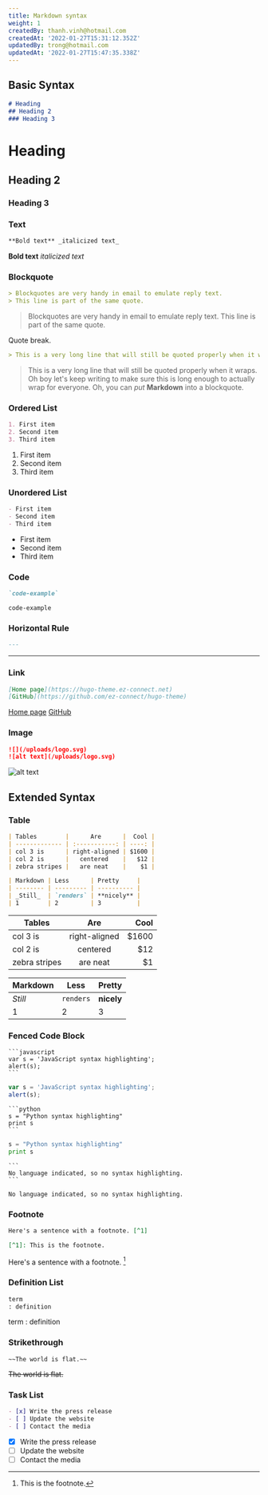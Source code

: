 ```yaml
---
title: Markdown syntax
weight: 1
createdBy: thanh.vinh@hotmail.com
createdAt: '2022-01-27T15:31:12.352Z'
updatedBy: trong@hotmail.com
updatedAt: '2022-01-27T15:47:35.338Z'
---
```


## Basic Syntax

```md
# Heading
## Heading 2
### Heading 3
```

# Heading

## Heading 2

### Heading 3

### Text

```md
**Bold text** _italicized text_
```

**Bold text** _italicized text_

### Blockquote

```md
> Blockquotes are very handy in email to emulate reply text.
> This line is part of the same quote.
```

> Blockquotes are very handy in email to emulate reply text.
> This line is part of the same quote.

Quote break.

```md
> This is a very long line that will still be quoted properly when it wraps. Oh boy let's keep writing to make sure this is long enough to actually wrap for everyone. Oh, you can _put_ **Markdown** into a blockquote.
```

> This is a very long line that will still be quoted properly when it wraps. Oh boy let's keep writing to make sure this is long enough to actually wrap for everyone. Oh, you can _put_ **Markdown** into a blockquote.

### Ordered List

```md
1. First item
2. Second item
3. Third item
```

1. First item
2. Second item
3. Third item

### Unordered List

```md
- First item
- Second item
- Third item
```

- First item
- Second item
- Third item

### Code

```md
`code-example`
```

`code-example`

### Horizontal Rule

```md
---
```

---

### Link

```md
[Home page](https://hugo-theme.ez-connect.net)
[GitHub](https://github.com/ez-connect/hugo-theme)
```

[Home page](https://hugo-theme.ez-connect.net)
[GitHub](https://github.com/ez-connect/hugo-theme)

### Image

```md
![](/uploads/logo.svg)
![alt text](/uploads/logo.svg)
```

![alt text](/uploads/logo.svg)

## Extended Syntax

### Table

```md
| Tables        |      Are      |  Cool |
| ------------- | :-----------: | ----: |
| col 3 is      | right-aligned | $1600 |
| col 2 is      |   centered    |   $12 |
| zebra stripes |   are neat    |    $1 |

| Markdown | Less      | Pretty     |
| -------- | --------- | ---------- |
| _Still_  | `renders` | **nicely** |
| 1        | 2         | 3          |
```

| Tables        |      Are      |  Cool |
| ------------- | :-----------: | ----: |
| col 3 is      | right-aligned | $1600 |
| col 2 is      |   centered    |   $12 |
| zebra stripes |   are neat    |    $1 |

| Markdown | Less      | Pretty     |
| -------- | --------- | ---------- |
| _Still_  | `renders` | **nicely** |
| 1        | 2         | 3          |

### Fenced Code Block

~~~
```javascript
var s = 'JavaScript syntax highlighting';
alert(s);
```
~~~

```javascript
var s = 'JavaScript syntax highlighting';
alert(s);
```

~~~
```python
s = "Python syntax highlighting"
print s
```

~~~

```python
s = "Python syntax highlighting"
print s
```

~~~
```
No language indicated, so no syntax highlighting.
```
~~~


```
No language indicated, so no syntax highlighting.
```

### Footnote

```md
Here's a sentence with a footnote. [^1]

[^1]: This is the footnote.
```

Here's a sentence with a footnote. [^1]

[^1]: This is the footnote.

### Definition List

```md
term
: definition
```

term
: definition

### Strikethrough

~~~
~~The world is flat.~~
~~~

~~The world is flat.~~

### Task List

```md
- [x] Write the press release
- [ ] Update the website
- [ ] Contact the media
```

- [x] Write the press release
- [ ] Update the website
- [ ] Contact the media
